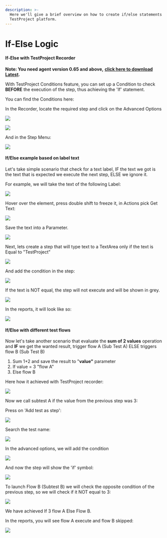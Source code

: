 ```yaml
---
description: >-
  Here we'll give a brief overview on how to create if/else statements using the
  TestProject platform.
---
```


# If-Else Logic

#### If-Else with TestProject Recorder <a href="#if-else-with-testproject-recorder" id="if-else-with-testproject-recorder"></a>

**Note: You need agent version 0.65 and above,** [**click here to download Latest**](https://app.testproject.io/#/download)**.**

With TestProject Conditions feature, you can set up a Condition to check **BEFORE** the execution of the step, thus achieving the 'If' statement.

You can find the Conditions here:

In the Recorder, locate the required step and click on the Advanced Options

![](<../../.gitbook/assets/image (522) (1).png>)

![](<../../.gitbook/assets/image (511) (1).png>)

And in the Step Menu:

![](<../../.gitbook/assets/image (545).png>)

#### If/Else example based on label text <a href="#ifelse-example-based-on-label-text" id="ifelse-example-based-on-label-text"></a>

Let's take simple scenario that check for a text label, IF the text we got is the text that is expected we execute the next step, ELSE we ignore it.

For example, we will take the text of the following Label:

![](<../../.gitbook/assets/image (568).png>)

Hover over the element, press double shift to freeze it, in Actions pick Get Text:

![](<../../.gitbook/assets/image (485).png>)

Save the text into a Parameter.

![](<../../.gitbook/assets/image (552).png>)

Next, lets create a step that will type text to a TextArea only if the text is Equal to "TestProject"

![](<../../.gitbook/assets/image (465) (1).png>)

And add the condition in the step:

![](<../../.gitbook/assets/image (551).png>)

If the text is NOT equal, the step will not execute and will be shown in grey.

![](<../../.gitbook/assets/image (451).png>)

In the reports, it will look like so:

![](<../../.gitbook/assets/image (475) (1).png>)

#### **If/Else with different test flows** <a href="#ifelse-with-different-test-flows" id="ifelse-with-different-test-flows"></a>

Now let's take another scenario that evaluate the **sum of 2 values** operation and **IF** we get the wanted result, trigger flow A (Sub Test A) ELSE triggers flow B (Sub Test B)

1. Sum 1+2 and save the result to "**value"** parameter
2. If value = 3 "flow A"
3. Else flow B

Here how it achieved with TestProject recorder:

![](<../../.gitbook/assets/image (547).png>)

Now we call subtest A if the value from the previous step was 3:

Press on 'Add test as step':

![](<../../.gitbook/assets/image (556) (1).png>)

Search the test name:

![](<../../.gitbook/assets/image (521) (1).png>)

In the advanced options, we will add the condition

![](<../../.gitbook/assets/image (553).png>)

And now the step will show the 'if' symbol:

![](<../../.gitbook/assets/image (478).png>)

To launch Flow B (Subtest B) we will check the opposite condition of the previous step, so we will check if it NOT equal to 3:

![](<../../.gitbook/assets/image (557).png>)

We have achieved If 3 flow A Else Flow B.

In the reports, you will see flow A execute and flow B skipped:

![](<../../.gitbook/assets/image (484).png>)
